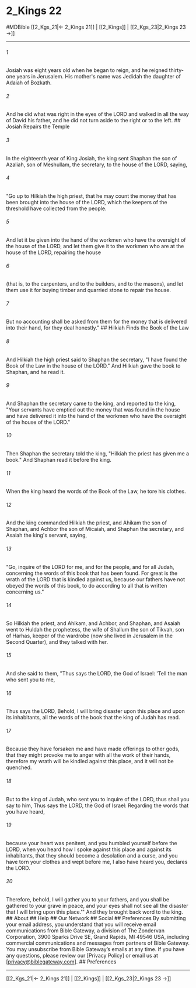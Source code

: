 # 2_Kings 22
#MDBible
[[2_Kgs_21|← 2_Kings 21]] | [[2_Kings]] | [[2_Kgs_23|2_Kings 23 →]]

***


###### 1 
Josiah was eight years old when he began to reign, and he reigned thirty-one years in Jerusalem. His mother's name was Jedidah the daughter of Adaiah of Bozkath. 

###### 2 
And he did what was right in the eyes of the LORD and walked in all the way of David his father, and he did not turn aside to the right or to the left. ## Josiah Repairs the Temple 

###### 3 
In the eighteenth year of King Josiah, the king sent Shaphan the son of Azaliah, son of Meshullam, the secretary, to the house of the LORD, saying, 

###### 4 
"Go up to Hilkiah the high priest, that he may count the money that has been brought into the house of the LORD, which the keepers of the threshold have collected from the people. 

###### 5 
And let it be given into the hand of the workmen who have the oversight of the house of the LORD, and let them give it to the workmen who are at the house of the LORD, repairing the house 

###### 6 
(that is, to the carpenters, and to the builders, and to the masons), and let them use it for buying timber and quarried stone to repair the house. 

###### 7 
But no accounting shall be asked from them for the money that is delivered into their hand, for they deal honestly." ## Hilkiah Finds the Book of the Law 

###### 8 
And Hilkiah the high priest said to Shaphan the secretary, "I have found the Book of the Law in the house of the LORD." And Hilkiah gave the book to Shaphan, and he read it. 

###### 9 
And Shaphan the secretary came to the king, and reported to the king, "Your servants have emptied out the money that was found in the house and have delivered it into the hand of the workmen who have the oversight of the house of the LORD." 

###### 10 
Then Shaphan the secretary told the king, "Hilkiah the priest has given me a book." And Shaphan read it before the king. 

###### 11 
When the king heard the words of the Book of the Law, he tore his clothes. 

###### 12 
And the king commanded Hilkiah the priest, and Ahikam the son of Shaphan, and Achbor the son of Micaiah, and Shaphan the secretary, and Asaiah the king's servant, saying, 

###### 13 
"Go, inquire of the LORD for me, and for the people, and for all Judah, concerning the words of this book that has been found. For great is the wrath of the LORD that is kindled against us, because our fathers have not obeyed the words of this book, to do according to all that is written concerning us." 

###### 14 
So Hilkiah the priest, and Ahikam, and Achbor, and Shaphan, and Asaiah went to Huldah the prophetess, the wife of Shallum the son of Tikvah, son of Harhas, keeper of the wardrobe (now she lived in Jerusalem in the Second Quarter), and they talked with her. 

###### 15 
And she said to them, "Thus says the LORD, the God of Israel: 'Tell the man who sent you to me, 

###### 16 
Thus says the LORD, Behold, I will bring disaster upon this place and upon its inhabitants, all the words of the book that the king of Judah has read. 

###### 17 
Because they have forsaken me and have made offerings to other gods, that they might provoke me to anger with all the work of their hands, therefore my wrath will be kindled against this place, and it will not be quenched. 

###### 18 
But to the king of Judah, who sent you to inquire of the LORD, thus shall you say to him, Thus says the LORD, the God of Israel: Regarding the words that you have heard, 

###### 19 
because your heart was penitent, and you humbled yourself before the LORD, when you heard how I spoke against this place and against its inhabitants, that they should become a desolation and a curse, and you have torn your clothes and wept before me, I also have heard you, declares the LORD. 

###### 20 
Therefore, behold, I will gather you to your fathers, and you shall be gathered to your grave in peace, and your eyes shall not see all the disaster that I will bring upon this place.'" And they brought back word to the king. ## About ## Help ## Our Network ## Social ## Preferences By submitting your email address, you understand that you will receive email communications from Bible Gateway, a division of The Zondervan Corporation, 3900 Sparks Drive SE, Grand Rapids, MI 49546 USA, including commercial communications and messages from partners of Bible Gateway. You may unsubscribe from Bible Gateway&rsquo;s emails at any time. If you have any questions, please review our [Privacy Policy] or email us at [privacy@biblegateway.com]. ## Preferences

***

[[2_Kgs_21|← 2_Kings 21]] | [[2_Kings]] | [[2_Kgs_23|2_Kings 23 →]]
